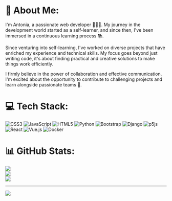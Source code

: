 # 💫 About Me:
I'm Antonia, a passionate web developer 👩🏻‍💻. My journey in the development world started as a self-learner, and since then, I've been immersed in a continuous learning process 📚.

Since venturing into self-learning, I've worked on diverse projects that have enriched my experience and technical skills. My focus goes beyond just writing code, it's about finding practical and creative solutions to make things work efficiently.

I firmly believe in the power of collaboration and effective communication. I'm excited about the opportunity to contribute to challenging projects and learn alongside passionate teams 🤩.


# 💻 Tech Stack:
![CSS3](https://img.shields.io/badge/css3-%231572B6.svg?style=for-the-badge&logo=css3&logoColor=white) ![JavaScript](https://img.shields.io/badge/javascript-%23323330.svg?style=for-the-badge&logo=javascript&logoColor=%23F7DF1E) ![HTML5](https://img.shields.io/badge/html5-%23E34F26.svg?style=for-the-badge&logo=html5&logoColor=white) ![Python](https://img.shields.io/badge/python-3670A0?style=for-the-badge&logo=python&logoColor=ffdd54) ![Bootstrap](https://img.shields.io/badge/bootstrap-%23563D7C.svg?style=for-the-badge&logo=bootstrap&logoColor=white) ![Django](https://img.shields.io/badge/django-%23092E20.svg?style=for-the-badge&logo=django&logoColor=white) ![p5js](https://img.shields.io/badge/p5.js-ED225D?style=for-the-badge&logo=p5.js&logoColor=FFFFFF) ![React](https://img.shields.io/badge/react-%2320232a.svg?style=for-the-badge&logo=react&logoColor=%2361DAFB) ![Vue.js](https://img.shields.io/badge/vuejs-%2335495e.svg?style=for-the-badge&logo=vuedotjs&logoColor=%234FC08D) ![Docker](https://img.shields.io/badge/docker-%230db7ed.svg?style=for-the-badge&logo=docker&logoColor=white)
# 📊 GitHub Stats:
![](https://github-readme-stats.vercel.app/api?username=Antoniahp&theme=synthwave&hide_border=false&include_all_commits=false&count_private=false)<br/>
![](https://github-readme-streak-stats.herokuapp.com/?user=Antoniahp&theme=synthwave&hide_border=false)<br/>
![](https://github-readme-stats.vercel.app/api/top-langs/?username=Antoniahp&theme=synthwave&hide_border=false&include_all_commits=false&count_private=false&layout=compact)

---
[![](https://visitcount.itsvg.in/api?id=Antoniahp&icon=0&color=0)](https://visitcount.itsvg.in)

<!-- Proudly created with GPRM ( https://gprm.itsvg.in ) -->
